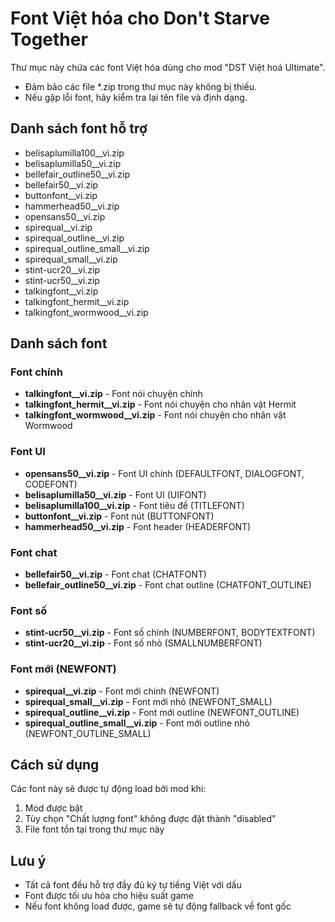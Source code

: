 # Font Việt hóa cho Don't Starve Together

Thư mục này chứa các font Việt hóa dùng cho mod "DST Việt hoá Ultimate".

- Đảm bảo các file *.zip trong thư mục này không bị thiếu.
- Nếu gặp lỗi font, hãy kiểm tra lại tên file và định dạng.

## Danh sách font hỗ trợ
- belisaplumilla100__vi.zip
- belisaplumilla50__vi.zip
- bellefair_outline50__vi.zip
- bellefair50__vi.zip
- buttonfont__vi.zip
- hammerhead50__vi.zip
- opensans50__vi.zip
- spirequal__vi.zip
- spirequal_outline__vi.zip
- spirequal_outline_small__vi.zip
- spirequal_small__vi.zip
- stint-ucr20__vi.zip
- stint-ucr50__vi.zip
- talkingfont__vi.zip
- talkingfont_hermit__vi.zip
- talkingfont_wormwood__vi.zip

## Danh sách font

### Font chính
- **talkingfont__vi.zip** - Font nói chuyện chính
- **talkingfont_hermit__vi.zip** - Font nói chuyện cho nhân vật Hermit
- **talkingfont_wormwood__vi.zip** - Font nói chuyện cho nhân vật Wormwood

### Font UI
- **opensans50__vi.zip** - Font UI chính (DEFAULTFONT, DIALOGFONT, CODEFONT)
- **belisaplumilla50__vi.zip** - Font UI (UIFONT)
- **belisaplumilla100__vi.zip** - Font tiêu đề (TITLEFONT)
- **buttonfont__vi.zip** - Font nút (BUTTONFONT)
- **hammerhead50__vi.zip** - Font header (HEADERFONT)

### Font chat
- **bellefair50__vi.zip** - Font chat (CHATFONT)
- **bellefair_outline50__vi.zip** - Font chat outline (CHATFONT_OUTLINE)

### Font số
- **stint-ucr50__vi.zip** - Font số chính (NUMBERFONT, BODYTEXTFONT)
- **stint-ucr20__vi.zip** - Font số nhỏ (SMALLNUMBERFONT)

### Font mới (NEWFONT)
- **spirequal__vi.zip** - Font mới chính (NEWFONT)
- **spirequal_small__vi.zip** - Font mới nhỏ (NEWFONT_SMALL)
- **spirequal_outline__vi.zip** - Font mới outline (NEWFONT_OUTLINE)
- **spirequal_outline_small__vi.zip** - Font mới outline nhỏ (NEWFONT_OUTLINE_SMALL)

## Cách sử dụng

Các font này sẽ được tự động load bởi mod khi:
1. Mod được bật
2. Tùy chọn "Chất lượng font" không được đặt thành "disabled"
3. File font tồn tại trong thư mục này

## Lưu ý

- Tất cả font đều hỗ trợ đầy đủ ký tự tiếng Việt với dấu
- Font được tối ưu hóa cho hiệu suất game
- Nếu font không load được, game sẽ tự động fallback về font gốc 